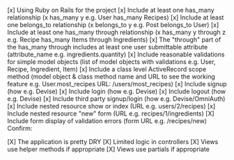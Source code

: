   [x] Using Ruby on Rails for the project
  [x] Include at least one has_many relationship (x has_many y e.g. User has_many Recipes)
  [x]  Include at least one belongs_to relationship (x belongs_to y e.g. Post belongs_to User)
  [x] Include at least one has_many through relationship (x has_many y through z e.g. Recipe   has_many Items through Ingredients)
  [x] The "through" part of the has_many through includes at least one user submittable attribute (attribute_name e.g. ingredients.quantity)
  [x] Include reasonable validations for simple model objects (list of model objects with validations e.g. User, Recipe, Ingredient, Item)
  [x] Include a class level ActiveRecord scope method (model object & class method name and URL to see the working feature e.g. User.most_recipes URL: /users/most_recipes)
  [x] Include signup (how e.g. Devise)
  [x] Include login (how e.g. Devise)
  [x] Include logout (how e.g. Devise)
  [x] Include third party signup/login (how e.g. Devise/OmniAuth)
  [x] Include nested resource show or index (URL e.g. users/2/recipes)
  [x] Include nested resource "new" form (URL e.g. recipes/1/ingredients)
  [X] Include form display of validation errors (form URL e.g. /recipes/new)
Confirm:

 [X] The application is pretty DRY
 [X] Limited logic in controllers
 [X] Views use helper methods if appropriate
 [X] Views use partials if appropriate

